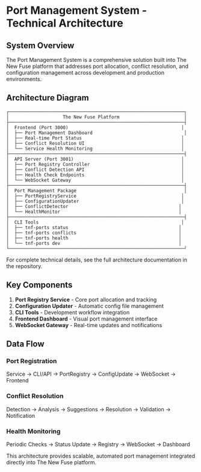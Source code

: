 # Port Management System - Technical Architecture

## System Overview

The Port Management System is a comprehensive solution built into The New Fuse platform that addresses port allocation, conflict resolution, and configuration management across development and production environments.

## Architecture Diagram

```
┌─────────────────────────────────────────────────────────────────┐
│                    The New Fuse Platform                        │
├─────────────────────────────────────────────────────────────────┤
│  Frontend (Port 3000)                                          │
│  ├── Port Management Dashboard                                  │
│  ├── Real-time Port Status                                     │
│  ├── Conflict Resolution UI                                    │
│  └── Service Health Monitoring                                 │
├─────────────────────────────────────────────────────────────────┤
│  API Server (Port 3001)                                        │
│  ├── Port Registry Controller                                  │
│  ├── Conflict Detection API                                    │
│  ├── Health Check Endpoints                                    │
│  └── WebSocket Gateway                                         │
├─────────────────────────────────────────────────────────────────┤
│  Port Management Package                                        │
│  ├── PortRegistryService                                       │
│  ├── ConfigurationUpdater                                      │
│  ├── ConflictDetector                                         │
│  └── HealthMonitor                                            │
├─────────────────────────────────────────────────────────────────┤
│  CLI Tools                                                     │
│  ├── tnf-ports status                                         │
│  ├── tnf-ports conflicts                                      │
│  ├── tnf-ports health                                         │
│  └── tnf-ports dev                                            │
└─────────────────────────────────────────────────────────────────┘
```

For complete technical details, see the full architecture documentation in the repository.

## Key Components

1. **Port Registry Service** - Core port allocation and tracking
2. **Configuration Updater** - Automatic config file management  
3. **CLI Tools** - Development workflow integration
4. **Frontend Dashboard** - Visual port management interface
5. **WebSocket Gateway** - Real-time updates and notifications

## Data Flow

### Port Registration
Service → CLI/API → PortRegistry → ConfigUpdate → WebSocket → Frontend

### Conflict Resolution  
Detection → Analysis → Suggestions → Resolution → Validation → Notification

### Health Monitoring
Periodic Checks → Status Update → Registry → WebSocket → Dashboard

This architecture provides scalable, automated port management integrated directly into The New Fuse platform.
